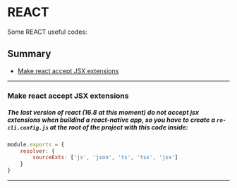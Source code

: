 # **REACT**
Some REACT useful codes:

## Summary

* [Make react accept JSX extensions](https://github.com/leandrosimoes/my-useful-codes/blob/master/LANGUAGES/REACT/codes.md#make-react-accept-jsx-extensions)

----------

### Make react accept JSX extensions
##### The last version of react (16.8 at this moment) do not accept jsx extensions when buildind a react-native app, so you have to create a `rn-cli.config.js` at the root of the project with this code inside:

```javascript
module.exports = {
    resolver: {
        sourceExts: ['js', 'json', 'ts', 'tsx', 'jsx']
    }
}
```

----------